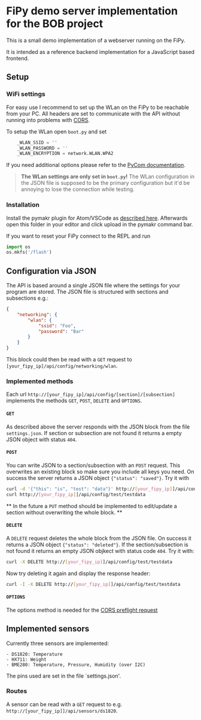 # FiPy demo server implementation for the BOB project

This is a small demo implementation of a webserver running on the FiPy.

It is intended as a reference backend implementation for a JavaScript based frontend.

## Setup

### WiFi settings

For easy use I recommend to set up the WLan on the FiPy to be reachable from your PC. All headers are set to communicate with the API without running into problems with [CORS](https://developer.mozilla.org/en-US/docs/Web/HTTP/CORS).

To setup the WLan open `boot.py` and set

```python
    _WLAN_SSID = ''
    _WLAN_PASSWORD = ''
    _WLAN_ENCRYPTION = network.WLAN.WPA2
```

If you need additional options please refer to the [PyCom documentation](https://docs.pycom.io/firmwareapi/pycom/network/wlan.html).

> **The WLan settings are only set in `boot.py`!** The WLan configuration in the JSON file is supposed to be the primary configuration but it'd be annoying to lose the connection while testing.

### Installation

Install the pymakr plugin for Atom/VSCode as [described here](https://docs.pycom.io/pymakr/installation/).
Afterwards open this folder in your editor and click upload in the pymakr command bar.

If you want to reset your FiPy connect to the REPL and run
```python
import os
os.mkfs('/flash')
```

## Configuration via JSON

The API is based around a single JSON file where the settings for your program are stored.
The JSON file is structured with sections and subsections e.g.:

```json
{
    "networking": {
        "wlan": {
            "ssid": "Foo",
            "password": "Bar"
        }
    }
}
```

This block could then be read with a `GET` request to `[your_fipy_ip]/api/config/networking/wlan`.

### Implemented methods

Each url `http://[your_fipy_ip]/api/config/[section]/[subsection]` implements the methods `GET`, `POST`, `DELETE` and `OPTIONS`.

#### `GET`

As described above the server responds with the JSON block from the file `settings.json`. If section or subsection are not found it returns a empty JSON object with status `404`.

#### `POST`

You can write JSON to a section/subsection with an `POST` request. This overwrites an existing block so make sure you include all keys you need.
On success the server returns a JSON object `{"status": "saved"}`.
Try it with
```bash
curl -d '{"this": "is", "test": "data"}' http://[your_fipy_ip]]/api/config/test/testdata
curl http://[your_fipy_ip]]/api/config/test/testdata
```

** In the future a `PUT` method should be implemented to edit/update a section without overwriting the whole block. **

#### `DELETE`

A `DELETE` request deletes the whole block from the JSON file. On success it returns a JSON object `{"status": "deleted"}`. If the section/subsection is not found it returns an empty JSON objkect with status code `404`.
Try it with:
```bash
curl -X DELETE http://[your_fipy_ip]]/api/config/test/testdata
```
Now try deleting it again and display the response header:
```bash
curl -I -X DELETE http://[your_fipy_ip]]/api/config/test/testdata
```

#### `OPTIONS`

The options method is needed for the [CORS preflight request](https://developer.mozilla.org/en-US/docs/Glossary/Preflight_request)

## Implemented sensors

Currently three sensors are implemented:

    - DS1820: Temperature
    - HX711: Weight
    - BME280: Temperature, Pressure, Humidity (over I2C)

The pins used are set in the file `settings.json'.

### Routes

A sensor can be read with a `GET` request to e.g. `http://[your_fipy_ip]]/api/sensors/ds1820`.